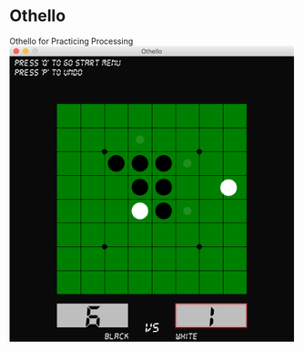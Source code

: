 # Othello
Othello for Practicing Processing 
<img src="https://github.com/nshhhin/Images/blob/master/othello.png" width = "500px" height = "auto">
